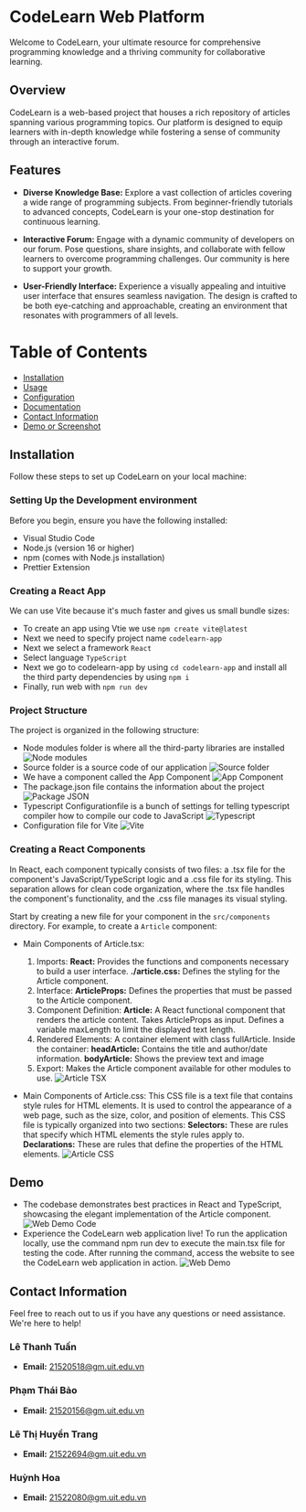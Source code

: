 # CodeLearn Web Platform

Welcome to CodeLearn, your ultimate resource for comprehensive programming knowledge and a thriving community for collaborative learning.

## Overview

CodeLearn is a web-based project that houses a rich repository of articles spanning various programming topics. Our platform is designed to equip learners with in-depth knowledge while fostering a sense of community through an interactive forum.

## Features

- **Diverse Knowledge Base:** Explore a vast collection of articles covering a wide range of programming subjects. From beginner-friendly tutorials to advanced concepts, CodeLearn is your one-stop destination for continuous learning.

- **Interactive Forum:** Engage with a dynamic community of developers on our forum. Pose questions, share insights, and collaborate with fellow learners to overcome programming challenges. Our community is here to support your growth.

- **User-Friendly Interface:** Experience a visually appealing and intuitive user interface that ensures seamless navigation. The design is crafted to be both eye-catching and approachable, creating an environment that resonates with programmers of all levels.

# Table of Contents
* [Installation](#installation)
* [Usage](#usage)
* [Configuration](#configuration)
* [Documentation](#documentation)
* [Contact Information](#contact-information)
* [Demo or Screenshot](#demo-or-screenshot)

## Installation
Follow these steps to set up CodeLearn on your local machine:

### Setting Up the Development environment

Before you begin, ensure you have the following installed:

- Visual Studio Code
- Node.js (version 16 or higher)
- npm (comes with Node.js installation)
- Prettier Extension

### Creating a React App

We can use Vite because it's much faster and gives us small bundle sizes:

- To create an app using Vtie we use `npm create vite@latest`
- Next we need to specify project name `codelearn-app`
- Next we select a framework `React`
- Select language `TypeScript`
- Next we go to codelearn-app by using `cd codelearn-app` and install all the third party dependencies by using `npm i`
- Finally, run web with `npm run dev`

### Project Structure

The project is organized in the following structure:

- Node modules folder is where all the third-party libraries are installed ![Node modules](https://lh3.googleusercontent.com/pw/ABLVV86fF6ZuAQwi7CabJqSCVLABHG-CKa0YY8NqYMjX_PgYRqXx6nIggy1tLC8_r5Dp07SmUpo7SjlSkXIXOxWTVVzyvh1c4Ms5aI1qdBaeI1PWrEDxzMhaxl52Df6E4xD-UCVVRbbkad0HsGGJ-EMnSpV5JFWPBPdKkrTkwUPUqe7Lmw8UCoenEw_V6b07ht86CfSYQMXWZGJklmhqzSnqY3dBOI3mHHHg-KWya4mwyfjijrD54i6GnupaecZbOayfNhhCqoUrMYlnel0_OsCsyDZrXH25iVsyHCiMBOqo_kGbtX2yQOQI-Xu-GK3jfdXtnE9Ww5PbC8NmfaBgR9LyNnzzjJ_BGifXSXNoZ_QTR28PZM5yqoYJPY6RcN_U6UBL25tvf0ymG0YCMgTmmUqLF76K5Qm_KB6yZD1Q3jhqA_azMXl3NHddI4Q1uB-Ol91AgZS6jO3lFF9Zo_JPFDUwsWZxM7oF3xkbDiKDcUqtRS0nvAmASOP2vcKbVTxCSOrAJoD83QSmms3yHOVuugAyOSCZbmhTgfGKsHXrws4FKLSCNpf0-U97heakh5eeeQRiJ2jZXxa0qTpDYg_uJ9GtsHG8-NXMsUEIrOQTg39fb52nDyxmoFc81gFe-ycFa44FGVGS6KMp0J4rphUMWE-TLFdZo0vhtHxF3VlgaFoM0TE7L-_kvnx6P9FZ_k2FyJ9HWZcQSVUH_CyQcHQ7Xd0r7gTOk2jS3i1Y-Mb58zi63Kb-TvkWBTKp46TfVhq7X-eedJY0VHspVZChhTM4MJvtH1ZiP0NEMFED4BifAlCpg2rYOf4qEJ4cv0T_jBqM4NFNdrib5VJTSHMivoEJN21XNtG1osF2CR3NEZRqmgDf9z6jEAsFrPa5eqRYB2TMOc1BG0sH=w323-h344-s-no-gm?authuser=0)
- Source folder is a source code of our application ![Source folder](https://photos.google.com/photo/AF1QipNCdSwD6koSK7yRDwkPdUfR2FkHZeaD19saVpw7)
- We have a component called the App Component ![App Component](https://photos.google.com/photo/AF1QipNujmTt7sNpOP_bCBVK4gxVD3jJxDGF6kYtCpie)
- The package.json file contains the information about the project ![Package JSON](https://photos.google.com/photo/AF1QipNNqiulJd7YRJtaFgKGwFocF_mnVyfAV2Tuooxw)
- Typescript Configurationfile is a bunch of settings for telling typescript compiler how to compile our code to JavaScript ![Typescript](https://drive.google.com/file/d/1OCbe-vNSjsXqqKa7uUxtXUVopuyMuqjM/view?usp=drive_link)
- Configuration file for Vite  ![Vite](https://drive.google.com/file/d/1V7d0_mJS-C6Usoq8mifBwIPDg15qldgc/view?usp=drive_link)

### Creating a React Components

In React, each component typically consists of two files: a .tsx file for the component's JavaScript/TypeScript logic and a .css file for its styling. This separation allows for clean code organization, where the .tsx file handles the component's functionality, and the .css file manages its visual styling.

Start by creating a new file for your component in the `src/components` directory. For example, to create a `Article` component:

- Main Components of Article.tsx:
  1. Imports:
**React:** Provides the functions and components necessary to build a user interface.
**./article.css:** Defines the styling for the Article component.
  2. Interface:
**ArticleProps:** Defines the properties that must be passed to the Article component.
  3. Component Definition:
**Article:** A React functional component that renders the article content.
  Takes ArticleProps as input.
  Defines a variable maxLength to limit the displayed text length.
  4. Rendered Elements:
  A container element with class fullArticle.
  Inside the container:
**headArticle:** Contains the title and author/date information.
**bodyArticle:** Shows the preview text and image
  5. Export:
  Makes the Article component available for other modules to use.
  ![Article TSX](https://drive.google.com/file/d/1lORf5qmmHPweMORSlM4Jrr6aFdPH5nqQ/view?usp=drive_link)

- Main Components of Article.css:
  This CSS file is a text file that contains style rules for HTML elements. It is used to control the appearance of a web page, such as the size, color, and position of elements.
  This CSS file is typically organized into two sections:
  **Selectors:** These are rules that specify which HTML elements the style rules apply to.
  **Declarations:** These are rules that define the properties of the HTML elements.
  ![Article CSS](https://drive.google.com/file/d/1Gw9_RRY2ify9kQR_yKon0ZUo2xD102PU/view?usp=drive_link)

## Demo
- The codebase demonstrates best practices in React and TypeScript, showcasing the elegant implementation of the Article component.
![Web Demo Code](https://drive.google.com/file/d/1vIcUZCQiuCSQuUJUOMNQyaPpWgiWJHVv/view?usp=drive_link)
- Experience the CodeLearn web application live! To run the application locally, use the command npm run dev to execute the main.tsx file for testing the code. After running the command, access the website to see the CodeLearn web application in action.
![Web Demo](https://drive.google.com/file/d/1DxxiKrEHaRlL39atr1dSmg2OPq4GmxKM/view?usp=drive_link)

## Contact Information

Feel free to reach out to us if you have any questions or need assistance. We're here to help!

### Lê Thanh Tuấn
- **Email:** [21520518@gm.uit.edu.vn](mailto:21520518@gm.uit.edu.vn)

### Phạm Thái Bảo
- **Email:** [21520156@gm.uit.edu.vn](mailto:21520156@gm.uit.edu.vn)

### Lê Thị Huyền Trang
- **Email:** [21522694@gm.uit.edu.vn](mailto:21522694@gm.uit.edu.vn)
  
### Huỳnh Hoa
- **Email:** [21522080@gm.uit.edu.vn](mailto:21522080@gm.uit.edu.vn)
